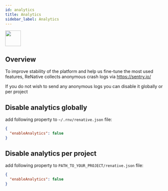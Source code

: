 ```yaml
---
id: analytics
title: Analytics
sidebar_label: Analytics
---
```


<img src="https://renative.org/img/ic_analytics.png" width=50 height=50 />

## Overview

To improve stability of the platform and help us fine-tune the most used features, ReNative collects anonymous crash logs via https://sentry.io/


If you do not wish to send any anonymous logs you can disable it globally or per project


## Disable analytics globally

add following property to `~/.rnv/renative.json` file:

```json
{
  "enableAnalytics": false
}
```

## Disable analytics per project

add following property to `PATH_TO_YOUR_PROJECT/renative.json` file:

```json
{
  "enableAnalytics": false
}
```
